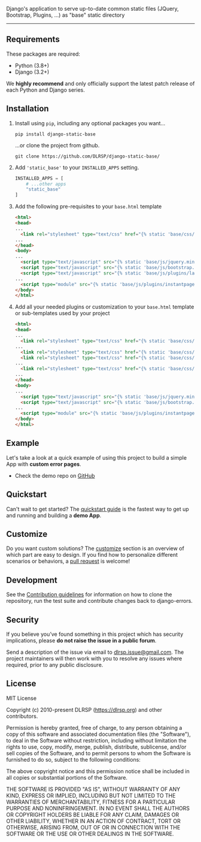 Django's application to serve up-to-date common static files (JQuery, Bootstrap, Plugins, ...) as "base" static directory

---

## Requirements

These packages are required:

* Python (3.8+)
* Django (3.2+)

We **highly recommend** and only officially support the latest patch release of each Python and Django series.


## Installation

1. Install using `pip`, including any optional packages you want...

    ``` shell
    pip install django-static-base
    ```

    ...or clone the project from github.

    ``` shell
    git clone https://github.com/DLRSP/django-static-base/
    ```

2. Add `'static_base'` to your `INSTALLED_APPS` setting.

    ``` python title="settings.py"
    INSTALLED_APPS = [
        # ...other apps
        "static_base"
    ]
    ```

3. Add the following pre-requisites to your `base.html` template

    ``` html title="base.html"
    <html>
    <head>
    ...
      <link rel="stylesheet" type="text/css" href="{% static 'base/css/bootstrap.css' %}">
    ...
    </head>
    <body>
    ...
      <script type="text/javascript" src="{% static 'base/js/jquery.min.js' %}"></script>
      <script type="text/javascript" src="{% static 'base/js/bootstrap.min.js' %}"></script>
      <script type="text/javascript" src="{% static 'base/js/plugins/lazysizes.min.js' %}" async></script>
    ...
      <script type="module" src="{% static 'base/js/plugins/instantpage.min.js' %}" defer></script>
    </body>
    </html>
    ```

4. Add all your needed plugins or customization to your `base.html` template or sub-templates used by your project

    ``` html title="base.html"
    <html>
    <head>
    ...
      <link rel="stylesheet" type="text/css" href="{% static 'base/css/plugins/jquery.smartmenus.bootstrap-4.css' %}">
    ...
      <link rel="stylesheet" type="text/css" href="{% static 'base/css/style-btn.css' %}">
      <link rel="stylesheet" type="text/css" href="{% static 'base/css/color/blue.css' %}">
    ...
      <link rel="stylesheet" type="text/css" href="{% static 'base/css/custom.css' %}">
    ...
    </head>
    <body>
    ...
      <script type="text/javascript" src="{% static 'base/js/jquery.min.js' %}"></script>
      <script type="text/javascript" src="{% static 'base/js/bootstrap.min.js' %}"></script>
    ...
      <script type="module" src="{% static 'base/js/plugins/instantpage.min.js' %}" defer></script>
    </body>
    </html>
    ```


## Example

Let's take a look at a quick example of using this project to build a simple App with **custom error pages**.

* Check the demo repo on [GitHub][github-demo]

## Quickstart

Can't wait to get started? The [quickstart guide][quickstart] is the fastest way to get up and running and building a **demo App**.

## Customize

Do you want custom solutions? The [customize][customize] section is an overview of which part are easy to design.
If you find how to personalize different scenarios or behaviors, a [pull request][pull-request] is welcome!

## Development

See the [Contribution guidelines][contributing] for information on how to clone  the repository, run the test suite and contribute changes back to django-errors.

## Security

If you believe you’ve found something in this project which has security implications, please **do not raise the issue in a public forum**.

Send a description of the issue via email to [dlrsp.issue@gmail.com][security-mail].  The project maintainers will then work with you to resolve any issues where required, prior to any public disclosure.

## License

MIT License

Copyright (c) 2010-present DLRSP (https://dlrsp.org) and other contributors.

Permission is hereby granted, free of charge, to any person obtaining a copy
of this software and associated documentation files (the "Software"), to deal
in the Software without restriction, including without limitation the rights
to use, copy, modify, merge, publish, distribute, sublicense, and/or sell
copies of the Software, and to permit persons to whom the Software is
furnished to do so, subject to the following conditions:

The above copyright notice and this permission notice shall be included in all
copies or substantial portions of the Software.

THE SOFTWARE IS PROVIDED "AS IS", WITHOUT WARRANTY OF ANY KIND, EXPRESS OR
IMPLIED, INCLUDING BUT NOT LIMITED TO THE WARRANTIES OF MERCHANTABILITY,
FITNESS FOR A PARTICULAR PURPOSE AND NONINFRINGEMENT. IN NO EVENT SHALL THE
AUTHORS OR COPYRIGHT HOLDERS BE LIABLE FOR ANY CLAIM, DAMAGES OR OTHER
LIABILITY, WHETHER IN AN ACTION OF CONTRACT, TORT OR OTHERWISE, ARISING FROM,
OUT OF OR IN CONNECTION WITH THE SOFTWARE OR THE USE OR OTHER DEALINGS IN THE
SOFTWARE.

[index]: .
[github-demo]: https://github.com/DLRSP/example/tree/    

[quickstart]: tutorial/example.md
[customize]: tutorial/customize.md

[contributing]: community/contributing.md
[pull-request]: community/contributing.md#pull-requests

[security-mail]: mailto:dlrsp.issue@gmail.com
